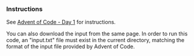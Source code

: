 ### Instructions

See [Advent of Code - Day 1](https://adventofcode.com/2023/day/1) for instructions.

You can also download the input from the same page. In order to run this code, an "input.txt" file must exist in the current directory, matching the format of the input file provided by Advent of Code.